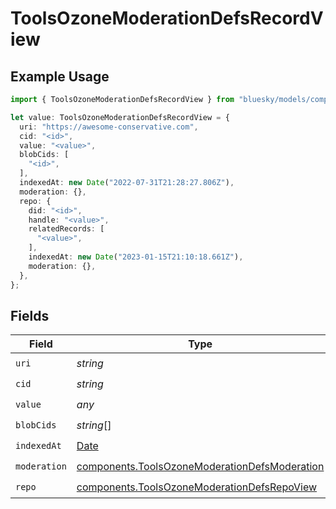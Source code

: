 # ToolsOzoneModerationDefsRecordView

## Example Usage

```typescript
import { ToolsOzoneModerationDefsRecordView } from "bluesky/models/components";

let value: ToolsOzoneModerationDefsRecordView = {
  uri: "https://awesome-conservative.com",
  cid: "<id>",
  value: "<value>",
  blobCids: [
    "<id>",
  ],
  indexedAt: new Date("2022-07-31T21:28:27.806Z"),
  moderation: {},
  repo: {
    did: "<id>",
    handle: "<value>",
    relatedRecords: [
      "<value>",
    ],
    indexedAt: new Date("2023-01-15T21:10:18.661Z"),
    moderation: {},
  },
};
```

## Fields

| Field                                                                                                          | Type                                                                                                           | Required                                                                                                       | Description                                                                                                    |
| -------------------------------------------------------------------------------------------------------------- | -------------------------------------------------------------------------------------------------------------- | -------------------------------------------------------------------------------------------------------------- | -------------------------------------------------------------------------------------------------------------- |
| `uri`                                                                                                          | *string*                                                                                                       | :heavy_check_mark:                                                                                             | N/A                                                                                                            |
| `cid`                                                                                                          | *string*                                                                                                       | :heavy_check_mark:                                                                                             | N/A                                                                                                            |
| `value`                                                                                                        | *any*                                                                                                          | :heavy_check_mark:                                                                                             | N/A                                                                                                            |
| `blobCids`                                                                                                     | *string*[]                                                                                                     | :heavy_check_mark:                                                                                             | N/A                                                                                                            |
| `indexedAt`                                                                                                    | [Date](https://developer.mozilla.org/en-US/docs/Web/JavaScript/Reference/Global_Objects/Date)                  | :heavy_check_mark:                                                                                             | N/A                                                                                                            |
| `moderation`                                                                                                   | [components.ToolsOzoneModerationDefsModeration](../../models/components/toolsozonemoderationdefsmoderation.md) | :heavy_check_mark:                                                                                             | N/A                                                                                                            |
| `repo`                                                                                                         | [components.ToolsOzoneModerationDefsRepoView](../../models/components/toolsozonemoderationdefsrepoview.md)     | :heavy_check_mark:                                                                                             | N/A                                                                                                            |